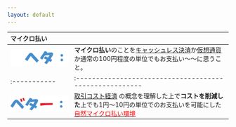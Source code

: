 ```yaml
---
layout: default
---
```


<style>
.bulletbox { 
	margin: 25px 1% 25px 1%; 
	width: 98%; 
	border: 1px solid #468dcb;  
	background-color:#c2dcfc; 
	border-radius: 5px; 
	font-size: 20px; 
	color: #333; 
	padding: 3px; 
}
.bulletdate { 
	position: absolute;
	bottom: 101%; 
	right: 5px; 
	font-size: 10px; 
	color: #c2dcfc;
}
.bulletline { 
	position: relative; 
	margin: 5px 0px 5px 25%; width: 74%; height: auto; 
	font-size: 18px; color: #333; 
}
.bulletlabel { display: block; position: absolute; right: 101%; width: 25%; top: 0px; height: auto;  }
</style>


| マイクロ払い |  |
|:-----------|:-----------------------------------------------------------|
| ![ヘタ](imgs/bulletheta.png) | **マイクロ払い**のことを[キャッシュレス決済](https://jp.techcrunch.com/2019/01/07/cashless-caosmap/)か[仮想通貨](https://coinchoice.net/crypto_company_map_summer2018/)か通常の100円程度の単位でもお支払い～～に思うこと。 |
|:-----------|:------------------------------------------------------|
| ![ヘタ](imgs/bulletbetter.png) | [取引コスト経済](https://ja.wikipedia.org/wiki/%E5%8F%96%E5%BC%95%E3%82%B3%E3%82%B9%E3%83%88) の概念を理解した上で**コストを削減した**上でも1円～10円の単位でのお支払いを可能にした [<span style="color:red;">自然マイクロ払い環境</span>](./01micropay.html) |






<div style="clear:both;height:200px;"></div>